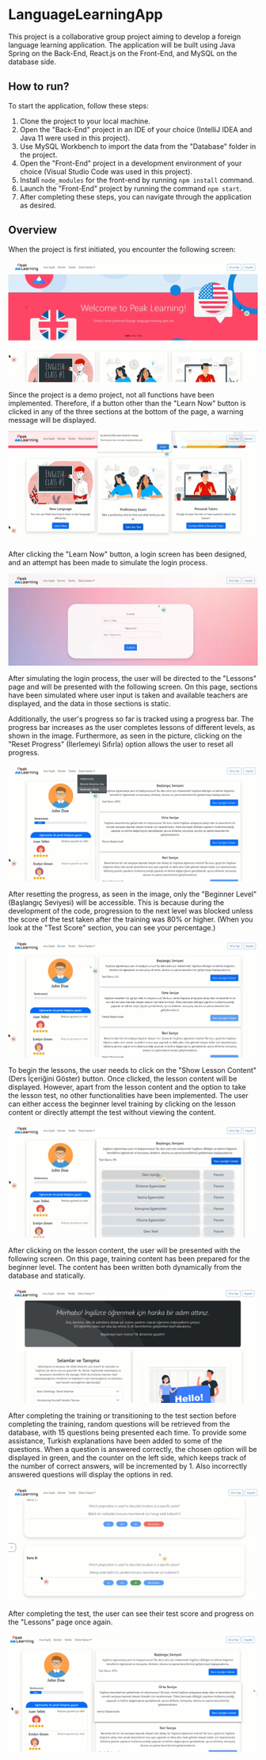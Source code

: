 # LanguageLearningApp
This project is a collaborative group project aiming to develop a foreign language learning application. The application will be built using Java Spring on the Back-End, React.js on the Front-End, and MySQL on the database side.

## How to run?
To start the application, follow these steps:

1. Clone the project to your local machine.
2. Open the "Back-End" project in an IDE of your choice (IntelliJ IDEA and Java 11 were used in this project).
3. Use MySQL Workbench to import the data from the "Database" folder in the project.
4. Open the "Front-End" project in a development environment of your choice (Visual Studio Code was used in this project).
5. Install `node_modules` for the front-end by running `npm install` command.
6. Launch the "Front-End" project by running the command `npm start`.
7. After completing these steps, you can navigate through the application as desired.

## Overview
When the project is first initiated, you encounter the following screen:

![](Images/Home.PNG)


Since the project is a demo project, not all functions have been implemented. Therefore, if a button other than the "Learn Now" button is clicked in any of the three sections at the bottom of the page, a warning message will be displayed.


![](Images/Home2.PNG)


After clicking the "Learn Now" button, a login screen has been designed, and an attempt has been made to simulate the login process.


![](Images/Login.PNG)


After simulating the login process, the user will be directed to the "Lessons" page and will be presented with the following screen. On this page, sections have been simulated where user input is taken and available teachers are displayed, and the data in those sections is static.

Additionally, the user's progress so far is tracked using a progress bar. The progress bar increases as the user completes lessons of different levels, as shown in the image. Furthermore, as seen in the picture, clicking on the "Reset Progress" (İlerlemeyi Sıfırla) option allows the user to reset all progress.


![](Images/Courses.PNG)


After resetting the progress, as seen in the image, only the "Beginner Level" (Başlangıç Seviyesi) will be accessible. This is because during the development of the code, progression to the next level was blocked unless the score of the test taken after the training was 80% or higher. (When you look at the "Test Score" section, you can see your percentage.)


![](Images/Courses2.PNG)


To begin the lessons, the user needs to click on the "Show Lesson Content" (Ders İçeriğini Göster) button. Once clicked, the lesson content will be displayed. However, apart from the lesson content and the option to take the lesson test, no other functionalities have been implemented. The user can either access the beginner level training by clicking on the lesson content or directly attempt the test without viewing the content.


![](Images/Courses4.PNG)


After clicking on the lesson content, the user will be presented with the following screen. On this page, training content has been prepared for the beginner level. The content has been written both dynamically from the database and statically.


![](Images/CourseContent.PNG)


After completing the training or transitioning to the test section before completing the training, random questions will be retrieved from the database, with 15 questions being presented each time. To provide some assistance, Turkish explanations have been added to some of the questions. When a question is answered correctly, the chosen option will be displayed in green, and the counter on the left side, which keeps track of the number of correct answers, will be incremented by 1. Also incorrectly answered questions will display the options in red.

![](Images/Test.PNG)


After completing the test, the user can see their test score and progress on the "Lessons" page once again.

![](Images/AfterTest.PNG)






